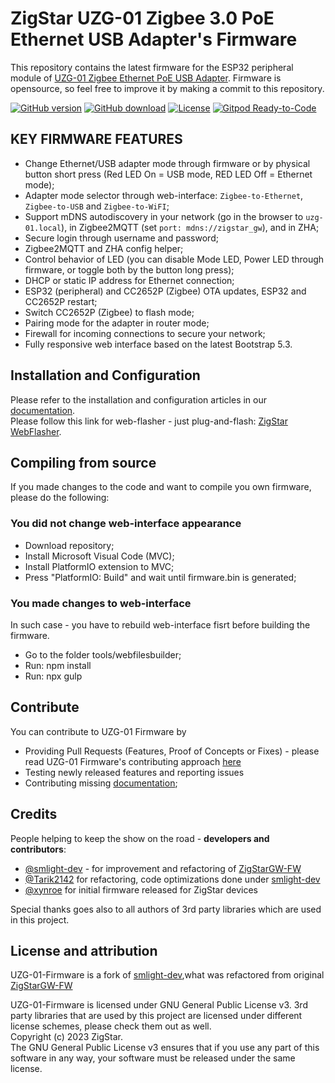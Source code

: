 # ZigStar UZG-01 Zigbee 3.0 PoE Ethernet USB Adapter's Firmware


This repository contains the latest firmware for the ESP32 peripheral module of [UZG-01 Zigbee Ethernet PoE USB Adapter](https://uzg.zig-star.com/product). Firmware is opensource, so feel free to improve it by making a commit to this repository. 

[![GitHub version](https://img.shields.io/github/release/mercenaruss/uzg-firmware.svg)](https://github.com/mercenaruss/uzg-firmware/releases)
[![GitHub download](https://img.shields.io/github/downloads/mercenaruss/uzg-firmware/total.svg)](https://github.com/mercenaruss/uzg-firmware/releases/latest)
[![License](https://img.shields.io/github/license/mercenaruss/uzg-firmware.svg)](LICENSE.txt)
[![Gitpod Ready-to-Code](https://img.shields.io/badge/Gitpod-Ready--to--Code-blue?logo=gitpod)](https://github.com/mercenaruss/uzg-firmware)


## KEY FIRMWARE FEATURES
- Change Ethernet/USB adapter mode through firmware or by physical button short press (Red LED On = USB mode, RED LED Off = Ethernet mode);
- Adapter mode selector through web-interface: `Zigbee-to-Ethernet`, `Zigbee-to-USB` and `Zigbee-to-WiFI`;
- Support mDNS autodiscovery in your network (go in the browser to `uzg-01.local`), in Zigbee2MQTT (set `port: mdns://zigstar_gw`), and in ZHA;
- Secure login through username and password;
- Zigbee2MQTT and ZHA config helper;
- Control behavior of LED (you can disable Mode LED, Power LED through firmware, or toggle both by the button long press);
- DHCP or static IP address for Ethernet connection;
- ESP32 (peripheral) and CC2652P (Zigbee) OTA updates, ESP32  and CC2652P restart;
- Switch CC2652P (Zigbee) to flash mode;
- Pairing mode for the adapter in router mode;
- Firewall for incoming connections to secure your network;
- Fully responsive web interface based on the latest Bootstrap 5.3.

## Installation and Configuration
Please refer to the installation and configuration articles in our [documentation](https://uzg.zig-star.com).  
Please follow this link for web-flasher - just plug-and-flash: [ZigStar WebFlasher](https://uzg.zig-star.com/webinstall/).

## Compiling from source

If you made changes to the code and want to compile you own firmware, please do the following:

### You did not change web-interface appearance
- Download repository;
- Install Microsoft Visual Code (MVC);
- Install PlatformIO extension to MVC;
- Press "PlatformIO: Build" and wait until firmware.bin is generated;

### You made changes to web-interface

In such case - you have to rebuild web-interface fisrt before building the firmware.
- Go to the folder tools/webfilesbuilder;
- Run: npm install
- Run: npx gulp


## Contribute

You can contribute to UZG-01 Firmware by
- Providing Pull Requests (Features, Proof of Concepts or Fixes) - please read UZG-01 Firmware's contributing approach [here](CONTRIBUTING.md)
- Testing newly released features and reporting issues
- Contributing missing [documentation](https://uzg.zig-star.com);

## Credits

People helping to keep the show on the road - **developers and contributors**:
- [@smlight-dev](https://github.com/smlight-dev/) - for improvement and refactoring of [ZigStarGW-FW](https://github.com/xyzroe/ZigStarGW-FW)
- [@Tarik2142](https://github.com/Tarik2142) for refactoring, code optimizations done under [smlight-dev](https://github.com/mercenaruss/uzg-firmware)
- [@xynroe](https://github.com/xyzroe/) for initial firmware released for ZigStar devices

Special thanks goes also to all authors of 3rd party libraries which are used in this project.  


## License and attribution

UZG-01-Firmware is a fork of [smlight-dev](https://github.com/mercenaruss/uzg-firmware),what was refactored from original [ZigStarGW-FW](https://github.com/xyzroe/ZigStarGW-FW)

UZG-01-Firmware is licensed under GNU General Public License v3.
3rd party libraries that are used by this project are licensed under different license schemes, please check them out as well.  
Copyright (c) 2023 ZigStar.  
The GNU General Public License v3 ensures that if you use any part of this software in any way, your software must be released under the same license.  
